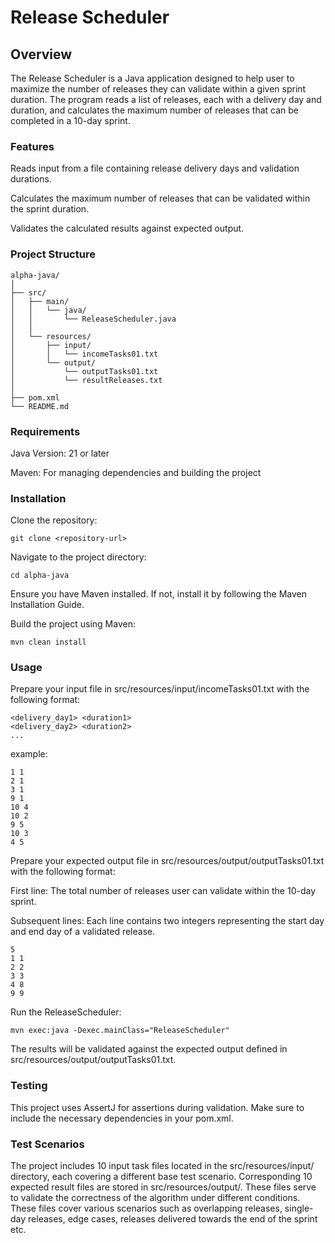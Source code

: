 # Release Scheduler
## Overview
The Release Scheduler is a Java application designed to help user to maximize the number of releases they can validate within a given sprint duration. The program reads a list of releases, each with a delivery day and duration, and calculates the maximum number of releases that can be completed in a 10-day sprint.

### Features
Reads input from a file containing release delivery days and validation durations.

Calculates the maximum number of releases that can be validated within the sprint duration.

Validates the calculated results against expected output.

### Project Structure
```
alpha-java/
│
├── src/
│   ├── main/
│   │   └── java/
│   │       └── ReleaseScheduler.java
│   │
│   └── resources/
│       ├── input/
│       │   └── incomeTasks01.txt
│       └── output/
│           └── outputTasks01.txt
│           └── resultReleases.txt
│
├── pom.xml
└── README.md
```
### Requirements
Java Version: 21 or later

Maven: For managing dependencies and building the project

### Installation
Clone the repository:
```
git clone <repository-url>
```
Navigate to the project directory:
```
cd alpha-java
```
Ensure you have Maven installed. If not, install it by following the Maven Installation Guide.

Build the project using Maven:
```
mvn clean install
```
### Usage
Prepare your input file in src/resources/input/incomeTasks01.txt with the following format:
```
<delivery_day1> <duration1>
<delivery_day2> <duration2>
...
```
example:
```
1 1
2 1
3 1
9 1
10 4
10 2
9 5
10 3
4 5
```
Prepare your expected output file in src/resources/output/outputTasks01.txt with the following format:

First line: The total number of releases user can validate within the 10-day sprint.

Subsequent lines: Each line contains two integers representing the start day and end day of a validated release.
```
5
1 1
2 2
3 3
4 8
9 9
```
Run the ReleaseScheduler:
```
mvn exec:java -Dexec.mainClass="ReleaseScheduler"
```
The results will be validated against the expected output defined in src/resources/output/outputTasks01.txt.
### Testing
This project uses AssertJ for assertions during validation. Make sure to include the necessary dependencies in your pom.xml.
### Test Scenarios
The project includes 10 input task files located in the src/resources/input/ directory, each covering a different base test scenario. Corresponding 10 expected result files are stored in src/resources/output/. These files serve to validate the correctness of the algorithm under different conditions.
These files cover various scenarios such as overlapping releases, single-day releases, edge cases, releases delivered towards the end of the sprint etc.
